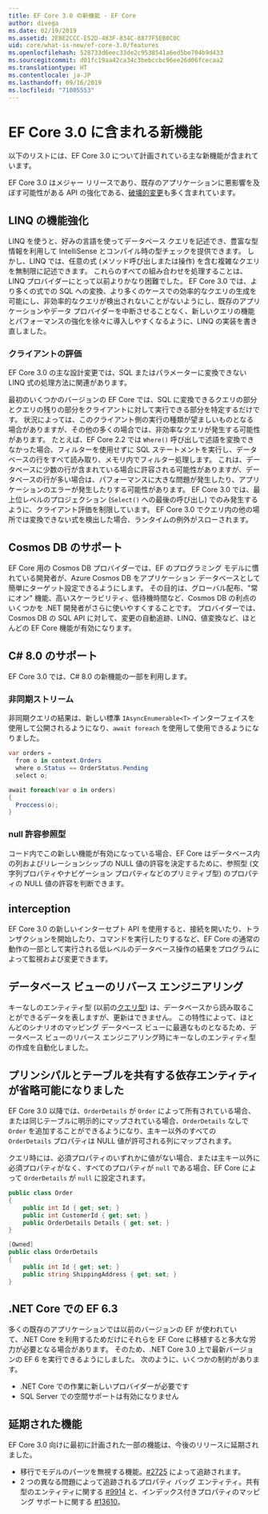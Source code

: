 ```yaml
---
title: EF Core 3.0 の新機能 - EF Core
author: divega
ms.date: 02/19/2019
ms.assetid: 2EBE2CCC-E52D-483F-834C-8877F5EB0C0C
uid: core/what-is-new/ef-core-3.0/features
ms.openlocfilehash: 528733d6eec33de2c9538541a6ed5be704b9d433
ms.sourcegitcommit: d01fc19aa42ca34c3bebccbc96ee26d06fcecaa2
ms.translationtype: HT
ms.contentlocale: ja-JP
ms.lasthandoff: 09/16/2019
ms.locfileid: "71005553"
---
```

# <a name="new-features-included-in-ef-core-30"></a>EF Core 3.0 に含まれる新機能

以下のリストには、EF Core 3.0 について計画されている主な新機能が含まれています。

EF Core 3.0 はメジャー リリースであり、既存のアプリケーションに悪影響を及ぼす可能性がある API の強化である、[破壊的変更](xref:core/what-is-new/ef-core-3.0/breaking-changes)も多く含まれています。  

## <a name="linq-improvements"></a>LINQ の機能強化 

LINQ を使うと、好みの言語を使ってデータベース クエリを記述でき、豊富な型情報を利用して IntelliSense とコンパイル時の型チェックを提供できます。
しかし、LINQ では、任意の式 (メソッド呼び出しまたは操作) を含む複雑なクエリを無制限に記述できます。
これらのすべての組み合わせを処理することは、LINQ プロバイダーにとって以前よりかなり困難でした。
EF Core 3.0 では、より多くの式での SQL への変換、より多くのケースでの効率的なクエリの生成を可能にし、非効率的なクエリが検出されないことがないようにし、既存のアプリケーションやデータ プロバイダーを中断させることなく、新しいクエリの機能とパフォーマンスの強化を徐々に導入しやすくなるように、LINQ の実装を書き直しました。

### <a name="client-evaluation"></a>クライアントの評価

EF Core 3.0 の主な設計変更では、SQL またはパラメーターに変換できない LINQ 式の処理方法に関連があります。

最初のいくつかのバージョンの EF Core では、SQL に変換できるクエリの部分とクエリの残りの部分をクライアントに対して実行できる部分を特定するだけです。
状況によっては、このクライアント側の実行の種類が望ましいものとなる場合がありますが、その他の多くの場合では、非効率なクエリが発生する可能性があります。
たとえば、EF Core 2.2 では `Where()` 呼び出しで述語を変換できなかった場合、フィルターを使用せずに SQL ステートメントを実行し、データベースの行をすべて読み取り、メモリ内でフィルター処理します。
これは、データベースに少数の行が含まれている場合に許容される可能性がありますが、データベースの行が多い場合は、パフォーマンスに大きな問題が発生したり、アプリケーションのエラーが発生したりする可能性があります。
EF Core 3.0 では、最上位レベルのプロジェクション (`Select()` への最後の呼び出し) でのみ発生するように、クライアント評価を制限しています。
EF Core 3.0 でクエリ内の他の場所では変換できない式を検出した場合、ランタイムの例外がスローされます。

## <a name="cosmos-db-support"></a>Cosmos DB のサポート 

EF Core 用の Cosmos DB プロバイダーでは、EF のプログラミング モデルに慣れている開発者が、Azure Cosmos DB をアプリケーション データベースとして簡単にターゲット設定できるようにします。
その目的は、グローバル配布、"常にオン" 機能、高いスケーラビリティ、低待機時間など、Cosmos DB の利点のいくつかを .NET 開発者がさらに使いやすくすることです。
プロバイダーでは、Cosmos DB の SQL API に対して、変更の自動追跡、LINQ、値変換など、ほとんどの EF Core 機能が有効になります。

## <a name="c-80-support"></a>C# 8.0 のサポート

EF Core 3.0 では、C# 8.0 の新機能の一部を利用します。

### <a name="asynchronous-streams"></a>非同期ストリーム

非同期クエリの結果は、新しい標準 `IAsyncEnumerable<T>` インターフェイスを使用して公開されるようになり、`await foreach` を使用して使用できるようになりました。

``` csharp
var orders = 
  from o in context.Orders
  where o.Status == OrderStatus.Pending
  select o;

await foreach(var o in orders)
{
  Proccess(o);
} 
```

### <a name="nullable-reference-types"></a>null 許容参照型 

コード内でこの新しい機能が有効になっている場合、EF Core はデータベース内の列およびリレーションシップの NULL 値の許容を決定するために、参照型 (文字列プロパティやナビゲーション プロパティなどのプリミティブ型) のプロパティの NULL 値の許容を判断できます。

## <a name="interception"></a>interception

EF Core 3.0 の新しいインターセプト API を使用すると、接続を開いたり、トランザクションを開始したり、コマンドを実行したりするなど、EF Core の通常の動作の一部として実行される低レベルのデータベース操作の結果をプログラムによって監視および変更できます。 

## <a name="reverse-engineering-of-database-views"></a>データベース ビューのリバース エンジニアリング

キーなしのエンティティ型 (以前の[クエリ型](xref:core/modeling/query-types)) は、データベースから読み取ることができるデータを表しますが、更新はできません。
この特性によって、ほとんどのシナリオのマッピング データベース ビューに最適なものとなるため、データベース ビューのリバース エンジニアリング時にキーなしのエンティティ型の作成を自動化しました。

## <a name="dependent-entities-sharing-the-table-with-the-principal-are-now-optional"></a>プリンシパルとテーブルを共有する依存エンティティが省略可能になりました

EF Core 3.0 以降では、`OrderDetails` が `Order` によって所有されている場合、または同じテーブルに明示的にマップされている場合、`OrderDetails` なしで `Order` を追加することができるようになり、主キー以外のすべての `OrderDetails` プロパティは NULL 値が許可される列にマップされます。

クエリ時には、必須プロパティのいずれかに値がない場合、または主キー以外に必須プロパティがなく、すべてのプロパティが `null` である場合、EF Core によって `OrderDetails` が `null` に設定されます。

``` csharp
public class Order
{
    public int Id { get; set; }
    public int CustomerId { get; set; }
    public OrderDetails Details { get; set; }
}

[Owned]
public class OrderDetails
{
    public int Id { get; set; }
    public string ShippingAddress { get; set; }
}
```

## <a name="ef-63-on-net-core"></a>.NET Core での EF 6.3

多くの既存のアプリケーションでは以前のバージョンの EF が使われていて、.NET Core を利用するためだけにそれらを EF Core に移植すると多大な労力が必要となる場合があります。
そのため、.NET Core 3.0 上で最新バージョンの EF 6 を実行できるようにしました。
次のように、いくつかの制約があります。
- .NET Core での作業に新しいプロバイダーが必要です
- SQL Server での空間サポートは有効になりません

## <a name="postponed-features"></a>延期された機能

EF Core 3.0 向けに最初に計画された一部の機能は、今後のリリースに延期されました。 

- 移行でモデルのパーツを無視する機能。[#2725](https://github.com/aspnet/EntityFrameworkCore/issues/2725) によって追跡されます。
- 2 つの異なる問題によって追跡されるプロパティ バッグ エンティティ。共有型のエンティティに関する [#9914](https://github.com/aspnet/EntityFrameworkCore/issues/9914) と、インデックス付きプロパティのマッピング サポートに関する [#13610](https://github.com/aspnet/EntityFrameworkCore/issues/13610)。

